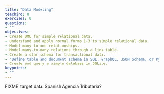 ```yaml
---
title: "Data Modeling"
teaching: 0
exercises: 0
questions:
- ""
objectives:
- Create UML for simple relational data.
- Understand and apply normal forms 1-3 to simple relational data.
- Model many-to-one relationships.
- Model many-to-many relations through a link table.
- Create a star schema for transactional data.
- "Define table and document schema in SQL, GraphQL, JSON Schema, or Python Cerberus."
- Create and query a simple database in SQLite.
keypoints:
- ""
---
```


FIXME: target data: Spanish Agencia Tributaria?
